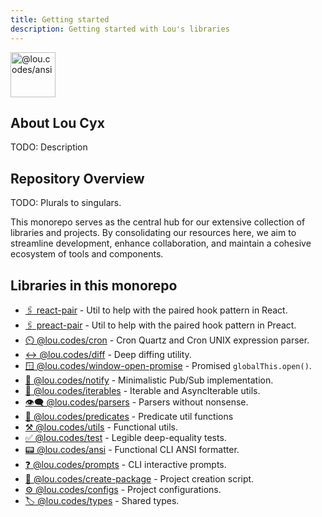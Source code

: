 ```yaml
---
title: Getting started
description: Getting started with Lou's libraries
---
```


<img id="logo" alt="@lou.codes/ansi" src="https://lou.codes/logo.svg" height="72" />

## About Lou Cyx

TODO: Description

## Repository Overview

TODO: Plurals to singulars.

This monorepo serves as the central hub for our extensive collection of
libraries and projects. By consolidating our resources here, we aim to
streamline development, enhance collaboration, and maintain a cohesive ecosystem
of tools and components.

## Libraries in this monorepo

-   [🖇️ react-pair][react_pair] - Util to help with the paired hook pattern in
    React.
-   [🖇️ preact-pair][preact_pair] - Util to help with the paired hook pattern in
    Preact.
-   [⏲️ @lou.codes/cron][cron] - Cron Quartz and Cron UNIX expression parser.
-   [↔️ @lou.codes/diff][diff] - Deep diffing utility.
-   [🪟 @lou.codes/window-open-promise][window-open-promise] - Promised
    `globalThis.open()`.
-   [📣 @lou.codes/notify][notify] - Minimalistic Pub/Sub implementation.
-   [🔁 @lou.codes/iterables][iterables] - Iterable and AsyncIterable utils.
-   [👁️‍🗨️ @lou.codes/parsers][parsers] - Parsers without nonsense.
-   [🧐 @lou.codes/predicates][predicates] - Predicate util functions
-   [⚒️ @lou.codes/utils][utils] - Functional utils.
-   [✅ @lou.codes/test][test] - Legible deep-equality tests.
-   [📟 @lou.codes/ansi][ansi] - Functional CLI ANSI formatter.
-   [❓ @lou.codes/prompts][prompts] - CLI interactive prompts.
-   [🚧 @lou.codes/create-package][create-package] - Project creation script.
-   [⚙️ @lou.codes/configs][configs] - Project configurations.
-   [🏷️ @lou.codes/types][types] - Shared types.

<!-- Links -->

[react_pair]: /libraries/react_pair/
[preact_pair]: /libraries/preact_pair/
[cron]: /libraries/lou_codes_cron/
[diff]: /libraries/lou_codes_diff/
[window-open-promise]: /libraries/lou_codes_window_open_promise/
[notify]: /libraries/lou_codes_notify/
[iterables]: /libraries/lou_codes_iterables/
[parsers]: /libraries/lou_codes_parsers/
[predicates]: /libraries/lou_codes_predicates/
[utils]: /libraries/lou_codes_utils/
[test]: /libraries/lou_codes_test/
[ansi]: /libraries/lou_codes_ansi/
[prompts]: /libraries/lou_codes_prompts/
[create-package]: /libraries/lou_codes_create_package/
[configs]: /libraries/lou_codes_configs/
[types]: /libraries/lou_codes_types/
[lou.codes]: /
